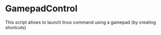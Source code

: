 GamepadControl
==============

This script allows to launch linux command using a gamepad (by creating shortcuts)
